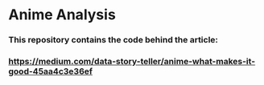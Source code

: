 # Anime Analysis

### This repository contains the code behind the article:
### https://medium.com/data-story-teller/anime-what-makes-it-good-45aa4c3e36ef
